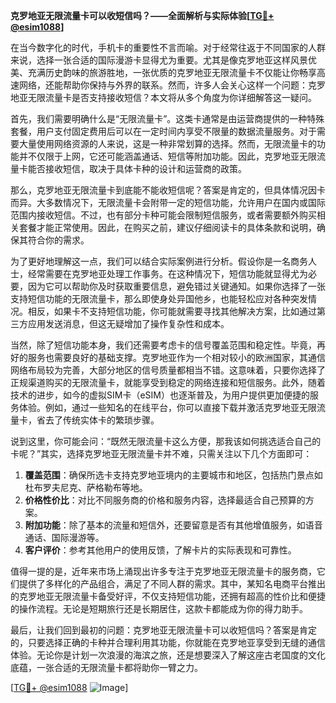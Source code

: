 **克罗地亚无限流量卡可以收短信吗？——全面解析与实际体验[[TG💪+ @esim1088](https://t.me/s/esim1088)]**

在当今数字化的时代，手机卡的重要性不言而喻。对于经常往返于不同国家的人群来说，选择一张合适的国际漫游卡显得尤为重要。尤其是像克罗地亚这样风景优美、充满历史韵味的旅游胜地，一张优质的克罗地亚无限流量卡不仅能让你畅享高速网络，还能帮助你保持与外界的联系。然而，许多人会关心这样一个问题：克罗地亚无限流量卡是否支持接收短信？本文将从多个角度为你详细解答这一疑问。

首先，我们需要明确什么是“无限流量卡”。这类卡通常是由运营商提供的一种特殊套餐，用户支付固定费用后可以在一定时间内享受不限量的数据流量服务。对于需要大量使用网络资源的人来说，这是一种非常划算的选择。然而，无限流量卡的功能并不仅限于上网，它还可能涵盖通话、短信等附加功能。因此，克罗地亚无限流量卡能否接收短信，取决于具体卡种的设计和运营商的政策。

那么，克罗地亚无限流量卡到底能不能收短信呢？答案是肯定的，但具体情况因卡而异。大多数情况下，无限流量卡会附带一定的短信功能，允许用户在国内或国际范围内接收短信。不过，也有部分卡种可能会限制短信服务，或者需要额外购买相关套餐才能正常使用。因此，在购买之前，建议仔细阅读卡的具体条款和说明，确保其符合你的需求。

为了更好地理解这一点，我们可以结合实际案例进行分析。假设你是一名商务人士，经常需要在克罗地亚处理工作事务。在这种情况下，短信功能就显得尤为必要，因为它可以帮助你及时获取重要信息，避免错过关键通知。如果你选择了一张支持短信功能的无限流量卡，那么即使身处异国他乡，也能轻松应对各种突发情况。相反，如果卡不支持短信功能，你可能就需要寻找其他解决方案，比如通过第三方应用发送消息，但这无疑增加了操作复杂性和成本。

当然，除了短信功能本身，我们还需要考虑卡的信号覆盖范围和稳定性。毕竟，再好的服务也需要良好的基础支撑。克罗地亚作为一个相对较小的欧洲国家，其通信网络布局较为完善，大部分地区的信号质量都相当不错。这意味着，只要你选择了正规渠道购买的无限流量卡，就能享受到稳定的网络连接和短信服务。此外，随着技术的进步，如今的虚拟SIM卡（eSIM）也逐渐普及，为用户提供更加便捷的服务体验。例如，通过一些知名的在线平台，你可以直接下载并激活克罗地亚无限流量卡，省去了传统实体卡的繁琐步骤。

说到这里，你可能会问：“既然无限流量卡这么方便，那我该如何挑选适合自己的卡呢？”其实，选择克罗地亚无限流量卡并不难，只需关注以下几个方面即可：

1. **覆盖范围**：确保所选卡支持克罗地亚境内的主要城市和地区，包括热门景点如杜布罗夫尼克、萨格勒布等地。
2. **价格性价比**：对比不同服务商的价格和服务内容，选择最适合自己预算的方案。
3. **附加功能**：除了基本的流量和短信外，还要留意是否有其他增值服务，如语音通话、国际漫游等。
4. **客户评价**：参考其他用户的使用反馈，了解卡片的实际表现和可靠性。

值得一提的是，近年来市场上涌现出许多专注于克罗地亚无限流量卡的服务商，它们提供了多样化的产品组合，满足了不同人群的需求。其中，某知名电商平台推出的克罗地亚无限流量卡备受好评，不仅支持短信功能，还拥有超高的性价比和便捷的操作流程。无论是短期旅行还是长期居住，这款卡都能成为你的得力助手。

最后，让我们回到最初的问题：克罗地亚无限流量卡可以收短信吗？答案是肯定的，只要选择正确的卡种并合理利用其功能，你就能在克罗地亚享受到无缝的通信体验。无论你是计划一次浪漫的海滨之旅，还是想要深入了解这座古老国度的文化底蕴，一张合适的无限流量卡都将助你一臂之力。

[[TG💪+ @esim1088](https://t.me/s/esim1088) ![Image](https://i.postimg.cc/4NQfJmqS/Snipaste-2025-05-13-00-14-12.png)]